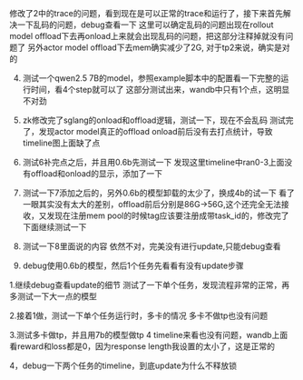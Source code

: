 修改了2中的trace的问题，看到现在是可以正常的trace和运行了，接下来首先解决一下乱码的问题，debug查看一下
这里可以确定乱码的问题出现在rollout model offload下去再onload上来就会出现乱码的问题，把这部分注释掉就没有问题了
另外actor model offload下去mem确实减少了2G, 对于tp2来说，确实是对的

4. 测试一个qwen2.5 7B的model，参照example脚本中的配置看一下完整的运行时间，看4个step就可以了
这部分测试出来，wandb中只有1个点，这明显不对劲

6. zk修改完了sglang的onload和offload逻辑，测试一下，现在不会乱码
测试完了，发现actor model真正的offload onload前后没有去打点统计，导致timeline图上面缺了点

7. 测试6补完点之后，并且用0.6b先测试一下
发现这里timeline中ran0-3上面没有offload和onload的显示，添加了一下

8. 测试一下7添加之后的，另外0.6b的模型卸载的太少了，换成4b的试一下
看了一眼其实没有太大的差别，offload前后分别是86G->56G,这个还完全无法接收，又发现在注册mem pool的时候tag应该要注册成带task_id的，修改完了下面继续测试一下

9. 测试一下8里面说的内容
依然不对，完美没有进行update,只能debug查看

10. debug使用0.6b的模型，然后1个任务先看看有没有update步骤


1.继续debug查看update的细节
测试了一下单个任务，发现流程非常的正常，再多测试一下大一点的模型

2.接着1做，测试一下单个任务运行时，多卡的情况
多卡不做tp也没有问题

3.测试多卡做tp，并且用7b的模型做tp 4
timeline来看也没有问题，wandb上面看reward和loss都是0，因为response length我设置的太小了，这是正常的

4，debug一下两个任务的timeline，到底update为什么不释放锁